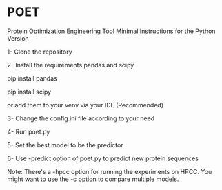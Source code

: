 # POET
Protein Optimization Engineering Tool Minimal Instructions for the Python Version

1- Clone the repository

2- Install the requirements pandas and scipy

pip install pandas

pip install scipy 

or add them to your venv via your IDE (Recommended)

3- Change the config.ini file according to your need

4- Run poet.py

5- Set the best model to be the predictor

6- Use -predict option of poet.py to predict new protein sequences

Note: There's a -hpcc option for running the experiments on HPCC. You might want to use the -c option to compare multiple models.
